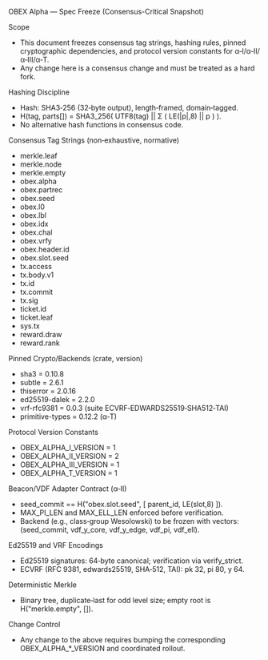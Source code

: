 OBEX Alpha — Spec Freeze (Consensus-Critical Snapshot)

Scope
- This document freezes consensus tag strings, hashing rules, pinned cryptographic dependencies, and protocol version constants for α‑I/α‑II/α‑III/α‑T.
- Any change here is a consensus change and must be treated as a hard fork.

Hashing Discipline
- Hash: SHA3‑256 (32‑byte output), length‑framed, domain‑tagged.
- H(tag, parts[]) = SHA3_256( UTF8(tag) || Σ ( LE(|p|,8) || p ) ).
- No alternative hash functions in consensus code.

Consensus Tag Strings (non‑exhaustive, normative)
- merkle.leaf
- merkle.node
- merkle.empty
- obex.alpha
- obex.partrec
- obex.seed
- obex.l0
- obex.lbl
- obex.idx
- obex.chal
- obex.vrfy
- obex.header.id
- obex.slot.seed
- tx.access
- tx.body.v1
- tx.id
- tx.commit
- tx.sig
- ticket.id
- ticket.leaf
- sys.tx
- reward.draw
- reward.rank

Pinned Crypto/Backends (crate, version)
- sha3 = 0.10.8
- subtle = 2.6.1
- thiserror = 2.0.16
- ed25519-dalek = 2.2.0
- vrf-rfc9381 = 0.0.3 (suite ECVRF‑EDWARDS25519‑SHA512‑TAI)
- primitive-types = 0.12.2 (α‑T)

Protocol Version Constants
- OBEX_ALPHA_I_VERSION = 1
- OBEX_ALPHA_II_VERSION = 2
- OBEX_ALPHA_III_VERSION = 1
- OBEX_ALPHA_T_VERSION = 1

Beacon/VDF Adapter Contract (α‑II)
- seed_commit == H("obex.slot.seed", [ parent_id, LE(slot,8) ]).
- MAX_PI_LEN and MAX_ELL_LEN enforced before verification.
- Backend (e.g., class‑group Wesolowski) to be frozen with vectors: (seed_commit, vdf_y_core, vdf_y_edge, vdf_pi, vdf_ell).

Ed25519 and VRF Encodings
- Ed25519 signatures: 64‑byte canonical; verification via verify_strict.
- ECVRF (RFC 9381, edwards25519, SHA‑512, TAI): pk 32, pi 80, y 64.

Deterministic Merkle
- Binary tree, duplicate‑last for odd level size; empty root is H("merkle.empty", []).

Change Control
- Any change to the above requires bumping the corresponding OBEX_ALPHA_*_VERSION and coordinated rollout.


